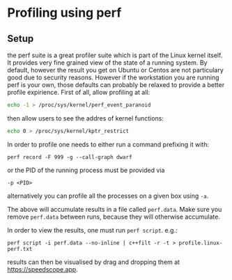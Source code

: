 <!-- doxy
\page refFrameworkCorePROFILING Core PROFILING
/doxy -->

# Profiling using perf

## Setup

the perf suite is a great profiler suite which is part of the Linux kernel itself. It provides very fine grained view of the state of a running system. By default, however the result you get on Ubuntu or Centos are not particulary good due to security reasons. However if the workstation you are running perf is your own, those defaults can probably be relaxed to provide a better profile expirience. First of all, allow profiling at all:

```bash
echo -1 > /proc/sys/kernel/perf_event_paranoid
```

then allow users to see the addres of kernel functions:

```bash
echo 0 > /proc/sys/kernel/kptr_restrict
```

In order to profile one needs to either run a command prefixing it with:

```
perf record -F 999 -g --call-graph dwarf
```

or the PID of the running process must be provided via

```
-p <PID>
```

alternatively you can profile all the processes on a given box using `-a`.

The above will accumulate results in a file called `perf.data`. Make sure you remove `perf.data` between runs, because they will otherwise accumulate.

In order to view the results, one must run `perf script`. e.g.:

```
perf script -i perf.data --no-inline | c++filt -r -t > profile.linux-perf.txt
```

results can then be visualised by drag and dropping them at <https://speedscope.app>.
